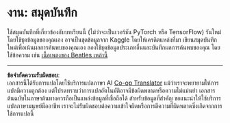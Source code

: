 <!--
CO_OP_TRANSLATOR_METADATA:
{
  "original_hash": "bc690ecf68b38d311cc9e12f3144a28c",
  "translation_date": "2025-08-29T09:27:08+00:00",
  "source_file": "lessons/5-NLP/14-Embeddings/assignment.md",
  "language_code": "th"
}
-->
# งาน: สมุดบันทึก

ใช้สมุดบันทึกที่เกี่ยวข้องกับบทเรียนนี้ (ไม่ว่าจะเป็นเวอร์ชัน PyTorch หรือ TensorFlow) รันใหม่โดยใช้ชุดข้อมูลของคุณเอง อาจเป็นชุดข้อมูลจาก Kaggle โดยให้เครดิตแหล่งที่มา เขียนสมุดบันทึกใหม่เพื่อเน้นผลการค้นพบของคุณเอง ลองใช้ชุดข้อมูลประเภทอื่นและบันทึกผลการค้นพบของคุณ โดยใช้ข้อความ เช่น [เนื้อเพลงของ Beatles เหล่านี้](https://www.kaggle.com/datasets/jenlooper/beatles-lyrics)

---

**ข้อจำกัดความรับผิดชอบ**:  
เอกสารนี้ได้รับการแปลโดยใช้บริการแปลภาษา AI [Co-op Translator](https://github.com/Azure/co-op-translator) แม้ว่าเราจะพยายามให้การแปลมีความถูกต้อง แต่โปรดทราบว่าการแปลอัตโนมัติอาจมีข้อผิดพลาดหรือความไม่แม่นยำ เอกสารต้นฉบับในภาษาต้นทางควรถือเป็นแหล่งข้อมูลที่เชื่อถือได้ สำหรับข้อมูลที่สำคัญ ขอแนะนำให้ใช้บริการแปลภาษามนุษย์มืออาชีพ เราจะไม่รับผิดชอบต่อความเข้าใจผิดหรือการตีความที่ผิดพลาดซึ่งเกิดจากการใช้การแปลนี้